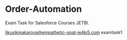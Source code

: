 # Order-Automation
Exam Task for Salesforce Courses JETBI.

likusikmakarova@empathetic-goat-je4ki5.com
examtask1